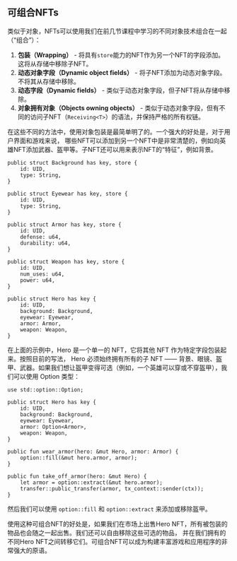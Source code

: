 ## 可组合NFTs

类似于对象，NFTs可以使用我们在前几节课程中学习的不同对象技术组合在一起（“组合”）：

1. **包装（Wrapping）** - 将具有`store`能力的NFT作为另一个NFT的字段添加。这将从存储中移除子NFT。
2. **动态对象字段（Dynamic object fields）** - 将子NFT添加为动态对象字段。不将其从存储中移除。
3. **动态字段（Dynamic fields）** - 类似于动态对象字段，但子NFT将从存储中移除。
4. **对象拥有对象（Objects owning objects）** - 类似于动态对象字段，但有不同的访问子NFT（`Receiving<T>`）的语法，并保持严格的所有权链。

在这些不同的方法中，使用对象包装是最简单明了的。一个强大的好处是，对于用户界面和游戏来说，
哪些NFT可以添加到另一个NFT中是非常清楚的，例如向英雄NFT添加武器、盔甲等。子NFT还可以用来表示NFT的“特征”，例如背景。

```move
public struct Background has key, store {
    id: UID,
    type: String,
}

public struct Eyewear has key, store {
    id: UID,
    type: String,
}

public struct Armor has key, store {
    id: UID,
    defense: u64,
    durability: u64,
}

public struct Weapon has key, store {
    id: UID,
    num_uses: u64,
    power: u64,
}

public struct Hero has key {
    id: UID,
    background: Background,
    eyewear: Eyewear,
    armor: Armor,
    weapon: Weapon,
}
```

在上面的示例中，Hero 是一个单一的 NFT，它将其他 NFT 作为特定字段包装起来。按照目前的写法，
Hero 必须始终拥有所有的子 NFT —— 背景、眼镜、盔甲、武器。如果我们想让盔甲变得可选（例如，一个英雄可以穿或不穿盔甲），我们可以使用 Option 类型：

```move
use std::option::Option;

public struct Hero has key {
    id: UID,
    background: Background,
    eyewear: Eyewear,
    armor: Option<Armor>,
    weapon: Weapon,
}

public fun wear_armor(hero: &mut Hero, armor: Armor) {
    option::fill(&mut hero.armor, armor);
}

public fun take_off_armor(hero: &mut Hero) {
    let armor = option::extract(&mut hero.armor);
    transfer::public_transfer(armor, tx_context::sender(ctx));
}
```
然后我们可以使用 `option::fill` 和 `option::extract` 来添加或移除盔甲。

使用这种可组合NFT的好处是，如果我们在市场上出售Hero NFT，所有被包装的物品也会随之一起出售。我们还可以自由移除这些可选的物品，
并在我们拥有的不同Hero NFT之间转移它们。可组合NFT可以成为构建丰富游戏和应用程序的非常强大的原语。